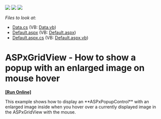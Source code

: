 <!-- default badges list -->
![](https://img.shields.io/endpoint?url=https://codecentral.devexpress.com/api/v1/VersionRange/128535491/21.2.5%2B)
[![](https://img.shields.io/badge/Open_in_DevExpress_Support_Center-FF7200?style=flat-square&logo=DevExpress&logoColor=white)](https://supportcenter.devexpress.com/ticket/details/E4872)
[![](https://img.shields.io/badge/📖_How_to_use_DevExpress_Examples-e9f6fc?style=flat-square)](https://docs.devexpress.com/GeneralInformation/403183)
<!-- default badges end -->
<!-- default file list -->
*Files to look at*:

* [Data.cs](./CS/Solution/Data.cs) (VB: [Data.vb](./VB/Solution/Data.vb))
* [Default.aspx](./CS/Solution/Default.aspx) (VB: [Default.aspx](./VB/Solution/Default.aspx))
* [Default.aspx.cs](./CS/Solution/Default.aspx.cs) (VB: [Default.aspx.vb](./VB/Solution/Default.aspx.vb))
<!-- default file list end -->
# ASPxGridView - How to show a popup with an enlarged image on mouse hover
<!-- run online -->
**[[Run Online]](https://codecentral.devexpress.com/e4872/)**
<!-- run online end -->


<p>This example shows how to display an **ASPxPopupControl** with an enlarged image inside when you hover over a currently displayed image in the ASPxGridView with the mouse.</p>

<br/>


